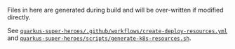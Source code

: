 Files in here are generated during build and will be over-written if modified directly.

See [`quarkus-super-heroes/.github/workflows/create-deploy-resources.yml`](../../../.github/workflows/create-deploy-resources.yml) and [`quarkus-super-heroes/scripts/generate-k8s-resources.sh`](../../../scripts/generate-k8s-resources.sh).
